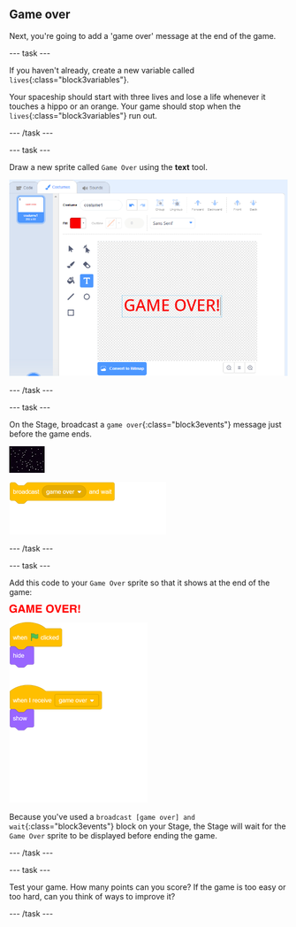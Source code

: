 ## Game over

Next, you're going to add a 'game over' message at the end of the game.

--- task ---

If you haven't already, create a new variable called `lives`{:class="block3variables"}.

Your spaceship should start with three lives and lose a life whenever it touches a hippo or an orange. Your game should stop when the `lives`{:class="block3variables"} run out.

--- /task ---

--- task ---

Draw a new sprite called `Game Over` using the **text** tool.

![screenshot](images/invaders-game-over.png)

--- /task ---

--- task ---

On the Stage, broadcast a `game over`{:class="block3events"} message just before the game ends.

![gameover sprite](images/stage-sprite.png)

![blocks_1545306244_5912588](images/blocks_1545306244_5912588.png)

--- /task ---

--- task ---

Add this code to your `Game Over` sprite so that it shows at the end of the game:

![gameover sprite](images/gameover-sprite.png)

![blocks_1545306246_5076494](images/blocks_1545306246_5076494.png)

Because you've used a `broadcast [game over] and wait`{:class="block3events"} block on your Stage, the Stage will wait for the `Game Over` sprite to be displayed before ending the game.

--- /task ---

--- task ---

Test your game. How many points can you score? If the game is too easy or too hard, can you think of ways to improve it?

--- /task ---
